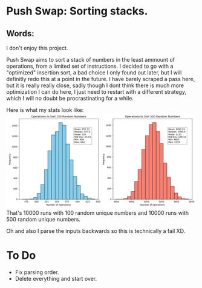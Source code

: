 # Push Swap: Sorting stacks.

## Words:
I don't enjoy this project.

Push Swap aims to sort a stack of numbers in the least ammount of operations, from a limited set of instructions.
I decided to go with a "optimized" insertion sort, a bad choice I only found out later, but I will definitly redo this at a point in the future.
I have barely scraped a pass here, but it is really really close, sadly though I dont think there is much more optimization I can do here, I just need to restart with a different strategy, which I will no doubt be procrastinating for a while.

Here is what my stats look like:
![My sorting algo stats](static/10000-sorted_check-181707.png)
That's 10000 runs with 100 random unique numbers and 10000 runs with 500 random unique numbers.

Oh and also I parse the inputs backwards so this is technically a fail XD.

# To Do
- Fix parsing order.
- Delete everything and start over.
